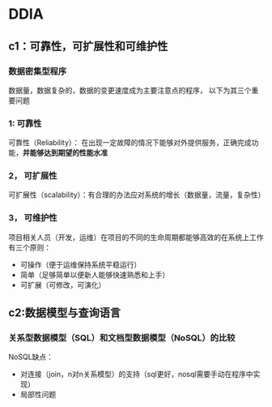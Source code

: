 # DDIA

## c1：可靠性，可扩展性和可维护性

### 数据密集型程序
数据量，数据复杂的，数据的变更速度成为主要注意点的程序，
以下为其三个重要问题

### 1: 可靠性
可靠性（Reliability）： 在出现一定故障的情况下能够对外提供服务，正确完成功能，**并能够达到期望的性能水准**

### 2， 可扩展性
可扩展性（scalability）：有合理的办法应对系统的增长（数据量，流量，复杂性）

### 3， 可维护性
项目相关人员（开发，运维）在项目的不同的生命周期都能够高效的在系统上工作
有三个原则：
- 可操作（便于运维保持系统平稳运行）
- 简单（足够简单以便新人能够快速熟悉和上手）
- 可扩展（可修改，可演化）


## c2:数据模型与查询语言

### 关系型数据模型（SQL）和文档型数据模型（NoSQL）的比较
NoSQL缺点：
- 对连接（join，n对n关系模型）的支持（sql更好，nosql需要手动在程序中实现）
- 局部性问题
